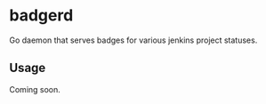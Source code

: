 # badgerd

Go daemon that serves badges for various jenkins project statuses.

## Usage

Coming soon.
